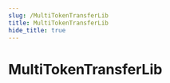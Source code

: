 ```yaml
---
slug: /MultiTokenTransferLib
title: MultiTokenTransferLib
hide_title: true
---
```


# MultiTokenTransferLib
